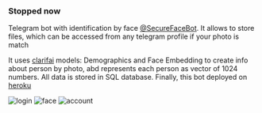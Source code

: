 ### Stopped now

Telegram bot with identification by face [@SecureFaceBot](https://telegram.me/SecureFaceBot).
It allows to store files, which can be accessed from any telegram profile if your photo is match

It uses [clarifai](http://clarifai.com) models: Demographics and Face Embedding to create info about person by photo, abd represents each person as vector of 1024 numbers.
All data is stored in SQL database.
Finally, this bot deployed on [heroku](https://www.heroku.com)

![login](https://i.ibb.co/d7fjQVz/c1.png)
![face](https://i.ibb.co/D7gN47y/2019-09-06-10-19-51.png)
![account](https://i.ibb.co/dLsZjV4/c2.png)
